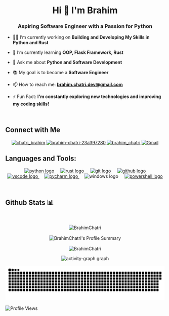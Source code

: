 <h1 align="center">Hi 👋 I'm Brahim</h1>
<h3 align="center">Aspiring Software Engineer with a Passion for Python</h3>

- 👨‍💻 I’m currently working on **Building and Developing My Skills in Python and Rust**

- 🌱 I’m currently learning **OOP, Flask Framework, Rust**

- 💬 Ask me about **Python and Software Development**

- 📚 My goal is to become a **Software Engineer**

- 📫 How to reach me: **[brahim.chatri.dev@gmail.com](mailto:brahim.chatri.dev@gmail.com)**

- ⚡ Fun Fact: **I'm constantly exploring new technologies and improving my coding skills!**

<p> &nbsp;</p>
<h2 align="left"> Connect with Me </h2>

<div align="center">
  <a href="https://twitter.com/chatri_brahim" target="_blank">
    <img align="center" src="https://raw.githubusercontent.com/rahuldkjain/github-profile-readme-generator/master/src/images/icons/Social/twitter.svg" alt="chatri_brahim" height="40" width="50" />
  </a>
  <a href="https://www.linkedin.com/in/brahim-chatri-23a397280/" target="_blank">
    <img align="center" src="https://raw.githubusercontent.com/rahuldkjain/github-profile-readme-generator/master/src/images/icons/Social/linked-in-alt.svg" alt="brahim-chatri-23a397280" height="40" width="50" />
  </a>
  <a href="https://instagram.com/brahim_chatri" target="_blank">
    <img align="center" src="https://raw.githubusercontent.com/rahuldkjain/github-profile-readme-generator/master/src/images/icons/Social/instagram.svg" alt="brahim_chatri" height="40" width="50" />
  </a>
  <a href="mailto:brahim.chatri.dev@gmail.com" target="_blank">
    <img align="center" src="https://skillicons.dev/icons?i=gmail" alt="Gmail" height="50" width="48" />
  </a>
</div>


<h2 align="left">Languages and Tools:</h2>
<div align="center">
  <img width="12" />
  <a href="https://python.org" target="_blank">
    <img src="https://skillicons.dev/icons?i=py" height="50" alt="python logo" />
  </a>
  <img width="12" />
  <a href="https://www.rust-lang.org/" target="_blank">
    <img src="https://skillicons.dev/icons?i=rust" height="50" alt="rust logo" />
  </a>
  <img width="12" />
  <a href="https://www.git-scm.com/" target="_blank">
    <img src="https://skillicons.dev/icons?i=git" height="50" alt="git logo" />
  </a>
  <img width="12" />
  <a href="https://github.com" target="_blank">
    <img src="https://skillicons.dev/icons?i=github" height="50" alt="github logo" />
  </a>
  <img width="12" />
  <a href="https://code.visualstudio.com/" target="_blank">
    <img src="https://skillicons.dev/icons?i=vscode" height="50" alt="vscode logo" />
  </a>
  <img width="12" />
  <a href="https://www.jetbrains.com/pycharm/" target="_blank">
    <img src="https://skillicons.dev/icons?i=pycharm" height="50" alt="pycharm logo" />
  </a>
  <img width="12" />
  <img src="https://skillicons.dev/icons?i=windows" height="50" alt="windows logo" />
  <img width="12" />
  <a href="https://microsoft.com/PowerShell" target="_blank">
    <img src="https://skillicons.dev/icons?i=powershell" height="50" alt="powershell logo" />
  </a>
</div>

<p>&nbsp;</p>
<h2>Github Stats 📊</h2>
  
<p>&nbsp;</p>
<div align="center">
  <p>
    <img align="center" src="https://github-readme-stats-beige-theta-61.vercel.app/api?username=BrahimChatri&show_icons=true&theme=dark" alt="BrahimChatri" height="200" />
  </p>
  <p align="center">
    <img align="center" src="https://github-readme-streak-stats.herokuapp.com/?user=BrahimChatri&theme=highcontrast&hide_border=false" alt="BrahimChatri's Profile Summary" height="200" />
  </p>
  <p align="center">
    <img align="center" src="https://github-readme-stats-beige-theta-61.vercel.app/api/top-langs?username=BrahimChatri&show_icons=true&theme=dark" alt="BrahimChatri" />
  </p>
  <p align="center">
    <img src="https://github-readme-activity-graph.vercel.app/graph?username=brahimchatri&theme=github-dark&radius=13&order=55" height="365" alt="activity-graph graph" />
  </p>
</div>

<!--
<h3 align="left"> GitHub Trophies 🏆</h3>
<p><img align="center" src="https://github-profile-trophy.vercel.app/?username=BrahimChatri&theme=radical" alt="BrahimChatri" /></p>
-->

<p align="center">
 <img width="1000" src="./assets/github-snake.svg" alt="snake"/>
</p>

![Profile Views](https://komarev.com/ghpvc/?username=BrahimChatri&color=blue&style=flat)
